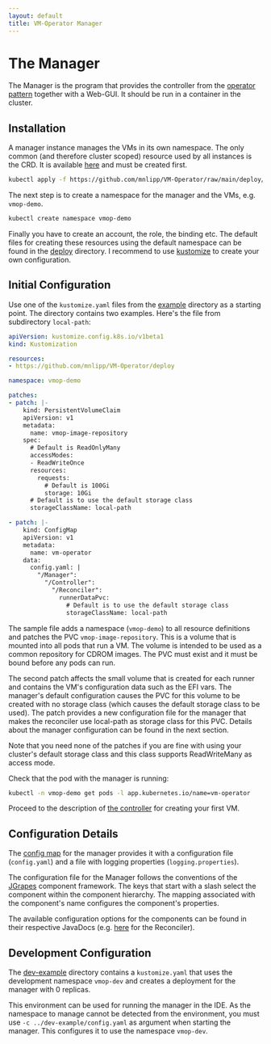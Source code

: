 ```yaml
---
layout: default
title: VM-Operator Manager
---
```


# The Manager

The Manager is the program that provides the controller from the
[operator pattern](https://github.com/cncf/tag-app-delivery/blob/eece8f7307f2970f46f100f51932db106db46968/operator-wg/whitepaper/Operator-WhitePaper_v1-0.md#operator-components-in-kubernetes)
together with a Web-GUI. It should be run in a container in the cluster. 

## Installation

A manager instance manages the VMs in its own namespace. The only
common (and therefore cluster scoped) resource used by all instances
is the CRD. It is available 
[here](https://github.com/mnlipp/VM-Operator/raw/main/deploy/crds/vms-crd.yaml)
and must be created first.

```sh
kubectl apply -f https://github.com/mnlipp/VM-Operator/raw/main/deploy/crds/vms-crd.yaml
```

The next step is to create a namespace for the manager and the VMs, e.g. 
`vmop-demo`.

```sh
kubectl create namespace vmop-demo
```

Finally you have to create an account, the role, the binding etc. The 
default files for creating these resources using the default namespace 
can be found in the 
[deploy](https://github.com/mnlipp/VM-Operator/tree/main/deploy)
directory. I recommend to use 
[kustomize](https://kubernetes.io/docs/tasks/manage-kubernetes-objects/kustomization/) to create your own configuration. 

## Initial Configuration

Use one of the `kustomize.yaml` files from the
[example](https://github.com/mnlipp/VM-Operator/tree/main/example) directory 
as a starting point. The directory contains two examples. Here's the file
from subdirectory `local-path`:

```yaml
apiVersion: kustomize.config.k8s.io/v1beta1
kind: Kustomization

resources:
- https://github.com/mnlipp/VM-Operator/deploy

namespace: vmop-demo

patches:
- patch: |-
    kind: PersistentVolumeClaim
    apiVersion: v1
    metadata:
      name: vmop-image-repository
    spec:
      # Default is ReadOnlyMany
      accessModes:
      - ReadWriteOnce
      resources:
        requests:
          # Default is 100Gi
          storage: 10Gi
      # Default is to use the default storage class
      storageClassName: local-path

- patch: |-
    kind: ConfigMap
    apiVersion: v1
    metadata:
      name: vm-operator
    data:
      config.yaml: |
        "/Manager":
          "/Controller":
            "/Reconciler":
              runnerDataPvc:
                # Default is to use the default storage class
                storageClassName: local-path
```

The sample file adds a namespace (`vmop-demo`) to all resource 
definitions and patches the PVC `vmop-image-repository`. This is a volume
that is mounted into all pods that run a VM. The volume is intended 
to be used as a common repository for CDROM images. The PVC must exist
and it must be bound before any pods can run.

The second patch affects the small volume that is created for each
runner and contains the VM's configuration data such as the EFI vars.
The manager's default configuration causes the PVC for this volume
to be created with no storage class (which causes the default storage
class to be used). The patch provides a new configuration file for 
the manager that makes the reconciler use local-path as storage 
class for this PVC. Details about the manager configuration can be 
found in the next section.

Note that you need none of the patches if you are fine with using your 
cluster's default storage class and this class supports ReadWriteMany as 
access mode.

Check that the pod with the manager is running:

```sh
kubectl -n vmop-demo get pods -l app.kubernetes.io/name=vm-operator
```

Proceed to the description of [the controller](controller.html)
for creating your first VM.

## Configuration Details

The [config map](https://github.com/mnlipp/VM-Operator/blob/main/deploy/vmop-config-map.yaml) 
for the manager provides it with a configuration file (`config.yaml`) and 
a file with logging properties (`logging.properties`).

The configuration file for the Manager follows the conventions of
the [JGrapes](https://mnlipp.github.io/jgrapes/) component framework.
The keys that start with a slash select the component within the 
component hierarchy. The mapping associated with the component's name
configures the component's properties.

The available configuration options for the components can be found
in their respective JavaDocs (e.g. 
[here](latest-release/javadoc/org/jdrupes/vmoperator/manager/Reconciler.html)
for the Reconciler).

## Development Configuration

The [dev-example](https://github.com/mnlipp/VM-Operator/tree/main/dev-example)
directory contains a `kustomize.yaml` that uses the development namespace 
`vmop-dev` and creates a deployment for the manager with 0 replicas.

This environment can be used for running the manager in the IDE. As the 
namespace to manage cannot be detected from the environment, you must use
 `-c ../dev-example/config.yaml` as argument when starting the manager. This 
configures it to use the namespace `vmop-dev`.
